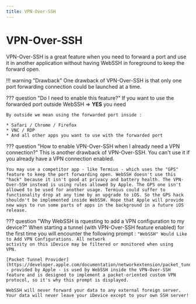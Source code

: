 ```yaml
---
title: VPN-Over-SSH
---
```


# VPN-Over-SSH

VPN-Over-SSH is a great feature when you need to forward a port and use it in another application without having WebSSH in foreground to keep the forward open. 

!!! warning "Drawback"
    One drawback of VPN-Over-SSH is that only one port forwarding connection could be launched at a time.

??? question "Do I need to enable this feature?"
    If you want to use the forwarded port outside WebSSH => **YES** you need

    By outside we mean using the forwarded port inside :

    * Safari / Chrome / Firefox
    * VNC / RDP
    * And all other apps you want to use with the forwarded port

??? question "How to enable VPN-Over-SSH when I already need a VPN connection?"
    This is another drawback of VPN-Over-SSH. You can't use it if you already have a VPN connection enabled.

    You may use a competitor app - like Termius - which uses the "GPS" feature to keep the port forwarding open. WebSSH doesn't use this "hack" because it isn't good at privacy and battery health. The VPN-Over-SSH instead is using rules allowed by Apple. The GPS one isn't allowed to be used for another usage. Termius could suffer to functionality drop at any time by an upgrade to iOS. So the GPS hack shouldn't be implemented inside WebSSH. Hope that Apple will provide new ways to run some parts of apps in the background in a future iOS release.

??? question "Why WebSSH is rquesting to add a VPN configuration to my device?"
    When starting a tunnel (with VPN-Over-SSH feature enabled) for the first time you will encounter the following prompt : <code>"WebSSH" Would Like to Add VPN Configurations. All network activity on this iDevice may be filtered or monitored when using VPN.</code>

    [Packet Tunnel Provider](https://developer.apple.com/documentation/networkextension/packet_tunnel_provider) - provided by Apple - is used by WebSSH inside the VPN-Over-SSH feature and is designed to implement a packet-oriented custom VPN protocol, so it's why this prompt is displayed.
    
    WebSSH will never forward your data to any external foreign server. Your data will never leave your iDevice except to your own SSH server!